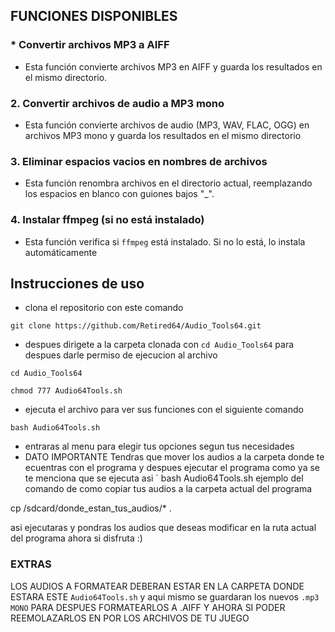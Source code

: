 ## FUNCIONES DISPONIBLES 

### * Convertir archivos MP3 a AIFF
* Esta función convierte archivos MP3 en AIFF y guarda los resultados en el mismo directorio. 

### 2. Convertir archivos de audio a MP3 mono
* Esta función convierte archivos de audio (MP3, WAV, FLAC, OGG) en archivos MP3 mono y guarda los resultados en el mismo directorio

### 3. Eliminar espacios vacios en nombres de archivos
* Esta función renombra archivos en el directorio actual, reemplazando los espacios en blanco con guiones bajos "_".

### 4. Instalar ffmpeg (si no está instalado)
* Esta función verifica si `ffmpeg` está instalado. Si no lo está, lo instala automáticamente

## Instrucciones de uso

* clona el repositorio con este comando
```
git clone https://github.com/Retired64/Audio_Tools64.git
```
* despues dirigete a la carpeta clonada con ` cd Audio_Tools64 ` para despues darle permiso de ejecucion al archivo
```
cd Audio_Tools64
```
```
chmod 777 Audio64Tools.sh
```
* ejecuta el archivo para ver sus funciones con el siguiente comando
```
bash Audio64Tools.sh
```
* entraras al menu para elegir tus opciones segun tus necesidades
* DATO IMPORTANTE
Tendras que mover los audios a la carpeta donde te ecuentras con el programa y despues ejecutar el programa como ya se te menciona que se ejecuta asi ` bash Audio64Tools.sh
ejemplo del comando de como copiar tus audios a la carpeta actual del programa

cp /sdcard/donde_estan_tus_audios/* .

asi ejecutaras y pondras los audios que deseas modificar en la ruta actual del programa ahora si disfruta :)

### EXTRAS 

LOS AUDIOS A FORMATEAR DEBERAN ESTAR EN LA CARPETA DONDE ESTARA ESTE  ` Audio64Tools.sh ` y aqui mismo se guardaran los nuevos ` .mp3 MONO ` 
PARA DESPUES FORMATEARLOS A .AIFF Y AHORA SI PODER REEMOLAZARLOS EN POR LOS ARCHIVOS DE TU JUEGO 

